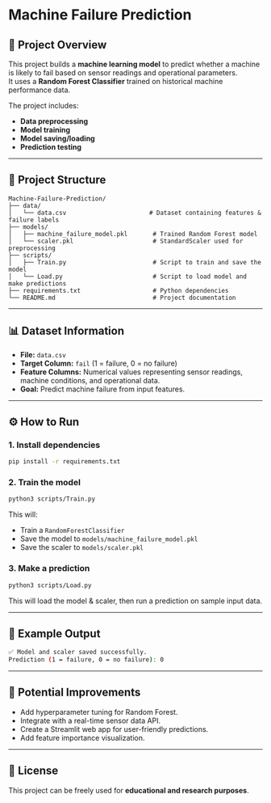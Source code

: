 
# Machine Failure Prediction

## 📌 Project Overview
This project builds a **machine learning model** to predict whether a machine is likely to fail based on sensor readings and operational parameters.  
It uses a **Random Forest Classifier** trained on historical machine performance data.  

The project includes:
- **Data preprocessing**
- **Model training**
- **Model saving/loading**
- **Prediction testing**

---

## 📂 Project Structure
```
Machine-Failure-Prediction/
├── data/
│   └── data.csv                       # Dataset containing features & failure labels
├── models/
│   ├── machine_failure_model.pkl       # Trained Random Forest model
│   └── scaler.pkl                      # StandardScaler used for preprocessing
├── scripts/
│   ├── Train.py                        # Script to train and save the model
│   └── Load.py                         # Script to load model and make predictions
├── requirements.txt                    # Python dependencies
└── README.md                           # Project documentation
```

---

## 📊 Dataset Information
- **File:** `data.csv`
- **Target Column:** `fail` (1 = failure, 0 = no failure)
- **Feature Columns:** Numerical values representing sensor readings, machine conditions, and operational data.
- **Goal:** Predict machine failure from input features.

---

## ⚙️ How to Run

### **1. Install dependencies**
```bash
pip install -r requirements.txt
```

### **2. Train the model**
```bash
python3 scripts/Train.py
```
This will:
- Train a `RandomForestClassifier`
- Save the model to `models/machine_failure_model.pkl`
- Save the scaler to `models/scaler.pkl`

### **3. Make a prediction**
```bash
python3 scripts/Load.py
```
This will load the model & scaler, then run a prediction on sample input data.

---

## 🧠 Example Output
```bash
✅ Model and scaler saved successfully.
Prediction (1 = failure, 0 = no failure): 0
```

---

## 🚀 Potential Improvements
- Add hyperparameter tuning for Random Forest.
- Integrate with a real-time sensor data API.
- Create a Streamlit web app for user-friendly predictions.
- Add feature importance visualization.

---

## 📜 License
This project can be freely used for **educational and research purposes**.
